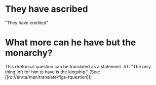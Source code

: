 # They have ascribed

"They have credited"

# What more can he have but the monarchy?

This rhetorical question can be translated as a statement. AT: "The only thing left for him to have is the kingship." (See: [[rc://en/ta/man/translate/figs-rquestion]])